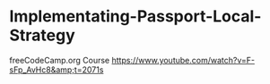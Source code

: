 # Implementating-Passport-Local-Strategy
freeCodeCamp.org Course https://www.youtube.com/watch?v=F-sFp_AvHc8&amp;t=2071s
